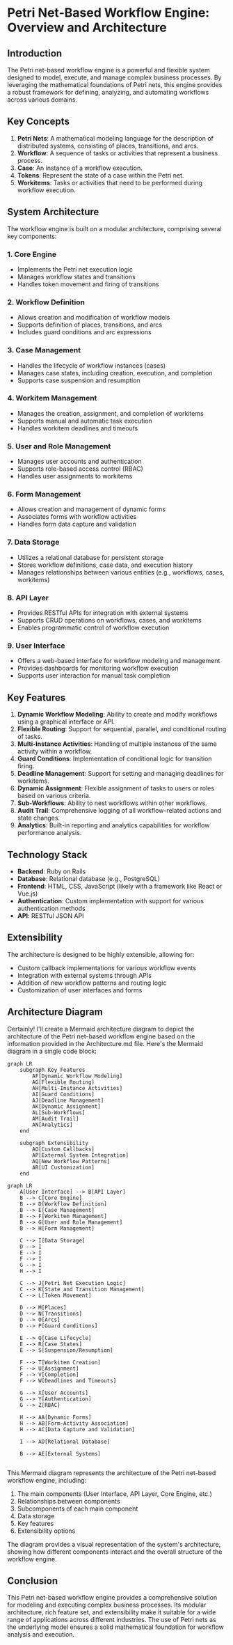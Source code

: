 # Petri Net-Based Workflow Engine: Overview and Architecture

## Introduction

The Petri net-based workflow engine is a powerful and flexible system designed to model, execute, and manage complex business processes. By leveraging the mathematical foundations of Petri nets, this engine provides a robust framework for defining, analyzing, and automating workflows across various domains.

## Key Concepts

1. **Petri Nets**: A mathematical modeling language for the description of distributed systems, consisting of places, transitions, and arcs.
2. **Workflow**: A sequence of tasks or activities that represent a business process.
3. **Case**: An instance of a workflow execution.
4. **Tokens**: Represent the state of a case within the Petri net.
5. **Workitems**: Tasks or activities that need to be performed during workflow execution.

## System Architecture

The workflow engine is built on a modular architecture, comprising several key components:

### 1. Core Engine

- Implements the Petri net execution logic
- Manages workflow states and transitions
- Handles token movement and firing of transitions

### 2. Workflow Definition

- Allows creation and modification of workflow models
- Supports definition of places, transitions, and arcs
- Includes guard conditions and arc expressions

### 3. Case Management

- Handles the lifecycle of workflow instances (cases)
- Manages case states, including creation, execution, and completion
- Supports case suspension and resumption

### 4. Workitem Management

- Manages the creation, assignment, and completion of workitems
- Supports manual and automatic task execution
- Handles workitem deadlines and timeouts

### 5. User and Role Management

- Manages user accounts and authentication
- Supports role-based access control (RBAC)
- Handles user assignments to workitems

### 6. Form Management

- Allows creation and management of dynamic forms
- Associates forms with workflow activities
- Handles form data capture and validation

### 7. Data Storage

- Utilizes a relational database for persistent storage
- Stores workflow definitions, case data, and execution history
- Manages relationships between various entities (e.g., workflows, cases, workitems)

### 8. API Layer

- Provides RESTful APIs for integration with external systems
- Supports CRUD operations on workflows, cases, and workitems
- Enables programmatic control of workflow execution

### 9. User Interface

- Offers a web-based interface for workflow modeling and management
- Provides dashboards for monitoring workflow execution
- Supports user interaction for manual task completion

## Key Features

1. **Dynamic Workflow Modeling**: Ability to create and modify workflows using a graphical interface or API.
2. **Flexible Routing**: Support for sequential, parallel, and conditional routing of tasks.
3. **Multi-Instance Activities**: Handling of multiple instances of the same activity within a workflow.
4. **Guard Conditions**: Implementation of conditional logic for transition firing.
5. **Deadline Management**: Support for setting and managing deadlines for workitems.
6. **Dynamic Assignment**: Flexible assignment of tasks to users or roles based on various criteria.
7. **Sub-Workflows**: Ability to nest workflows within other workflows.
8. **Audit Trail**: Comprehensive logging of all workflow-related actions and state changes.
9. **Analytics**: Built-in reporting and analytics capabilities for workflow performance analysis.

## Technology Stack

- **Backend**: Ruby on Rails
- **Database**: Relational database (e.g., PostgreSQL)
- **Frontend**: HTML, CSS, JavaScript (likely with a framework like React or Vue.js)
- **Authentication**: Custom implementation with support for various authentication methods
- **API**: RESTful JSON API

## Extensibility

The architecture is designed to be highly extensible, allowing for:

- Custom callback implementations for various workflow events
- Integration with external systems through APIs
- Addition of new workflow patterns and routing logic
- Customization of user interfaces and forms

## Architecture Diagram

Certainly! I'll create a Mermaid architecture diagram to depict the architecture of the Petri net-based workflow engine based on the information provided in the Architecture.md file. Here's the Mermaid diagram in a single code block:

```mermaid
graph LR
    subgraph Key Features
        AF[Dynamic Workflow Modeling]
        AG[Flexible Routing]
        AH[Multi-Instance Activities]
        AI[Guard Conditions]
        AJ[Deadline Management]
        AK[Dynamic Assignment]
        AL[Sub-Workflows]
        AM[Audit Trail]
        AN[Analytics]
    end
    
    subgraph Extensibility
        AO[Custom Callbacks]
        AP[External System Integration]
        AQ[New Workflow Patterns]
        AR[UI Customization]
    end
```

```mermaid
graph LR
    A[User Interface] --> B[API Layer]
    B --> C[Core Engine]
    B --> D[Workflow Definition]
    B --> E[Case Management]
    B --> F[Workitem Management]
    B --> G[User and Role Management]
    B --> H[Form Management]
    
    C --> I[Data Storage]
    D --> I
    E --> I
    F --> I
    G --> I
    H --> I
    
    C --> J[Petri Net Execution Logic]
    C --> K[State and Transition Management]
    C --> L[Token Movement]
    
    D --> M[Places]
    D --> N[Transitions]
    D --> O[Arcs]
    D --> P[Guard Conditions]
    
    E --> Q[Case Lifecycle]
    E --> R[Case States]
    E --> S[Suspension/Resumption]
    
    F --> T[Workitem Creation]
    F --> U[Assignment]
    F --> V[Completion]
    F --> W[Deadlines and Timeouts]
    
    G --> X[User Accounts]
    G --> Y[Authentication]
    G --> Z[RBAC]
    
    H --> AA[Dynamic Forms]
    H --> AB[Form-Activity Association]
    H --> AC[Data Capture and Validation]
    
    I --> AD[Relational Database]
    
    B --> AE[External Systems]
    

```

This Mermaid diagram represents the architecture of the Petri net-based workflow engine, including:

1. The main components (User Interface, API Layer, Core Engine, etc.)
2. Relationships between components
3. Subcomponents of each main component
4. Data storage
5. Key features
6. Extensibility options

The diagram provides a visual representation of the system's architecture, showing how different components interact and the overall structure of the workflow engine.

## Conclusion

This Petri net-based workflow engine provides a comprehensive solution for modeling and executing complex business processes. Its modular architecture, rich feature set, and extensibility make it suitable for a wide range of applications across different industries. The use of Petri nets as the underlying model ensures a solid mathematical foundation for workflow analysis and execution.
